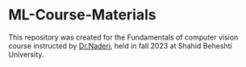 # ML-Course-Materials 
This repository was created for the Fundamentals of computer vision course instructed by [Dr.Naderi](https://scholar.google.com/citations?user=j6DVuoQAAAAJ&hl=en), held in fall 2023 at Shahid Beheshti University.
